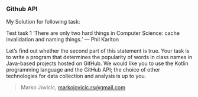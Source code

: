 ### Github API

My Solution for following task:

Test task 1
‘There are only two hard things in Computer Science: cache invalidation and naming things.’
— Phil Karlton

Let’s find out whether the second part of this statement is true. Your task is to write a program that determines the popularity of words in class names in Java-based projects hosted on GitHub. We would like you to use the Kotlin programming language and the GitHub API; the choice of other technologies for data collection and analysis is up to you.

> Marko Jovicic, markojovicic.rs@gmail.com
